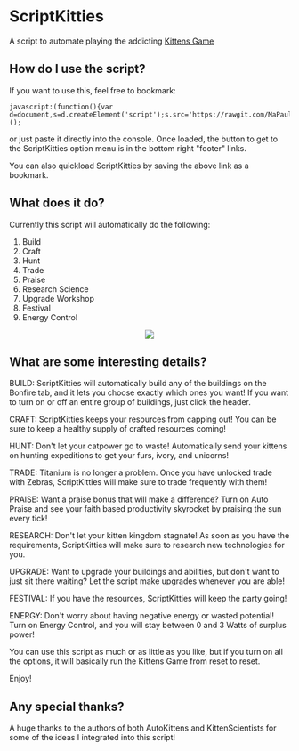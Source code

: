 # ScriptKitties
A script to automate playing the addicting <a href="http://bloodrizer.ru/games/kittens/#">Kittens Game</a>

## How do I use the script?

If you want to use this, feel free to bookmark:

    javascript:(function(){var d=document,s=d.createElement('script');s.src='https://rawgit.com/MaPaul1977/KittensGame/master/ScriptKitties.js';d.body.appendChild(s);})();

or just paste it directly into the console. Once loaded, the button to get to the ScriptKitties option menu is in the bottom right "footer" links.

You can also quickload ScriptKitties by saving the above link as a bookmark.

## What does it do?

Currently this script will automatically do the following:

1) Build
2) Craft
3) Hunt
4) Trade
5) Praise
6) Research Science
7) Upgrade Workshop
8) Festival
9) Energy Control

<p align="center"><img src="https://www.noisebridge.net/images/9/96/ScriptKITTY.jpg" /></p>

## What are some interesting details?

BUILD: ScriptKitties will automatically build any of the buildings on the Bonfire tab, and it lets you choose exactly which ones you want! If you want to turn on or off an entire group of buildings, just click the header.

CRAFT: ScriptKitties keeps your resources from capping out! You can be sure to keep a healthy supply of crafted resources coming!

HUNT: Don't let your catpower go to waste! Automatically send your kittens on hunting expeditions to get your furs, ivory, and unicorns!

TRADE: Titanium is no longer a problem. Once you have unlocked trade with Zebras, ScriptKitties will make sure to trade frequently with them!

PRAISE: Want a praise bonus that will make a difference? Turn on Auto Praise and see your faith based productivity skyrocket by praising the sun every tick!

RESEARCH: Don't let your kitten kingdom stagnate! As soon as you have the requirements, ScriptKitties will make sure to research new technologies for you.

UPGRADE: Want to upgrade your buildings and abilities, but don't want to just sit there waiting? Let the script make upgrades whenever you are able!

FESTIVAL: If you have the resources, ScriptKitties will keep the party going!

ENERGY: Don't worry about having negative energy or wasted potential! Turn on Energy Control, and you will stay between 0 and 3 Watts of surplus power!

You can use this script as much or as little as you like, but if you turn on all the options, it will basically run the Kittens Game from reset to reset.

Enjoy!

## Any special thanks?

A huge thanks to the authors of both AutoKittens and KittenScientists for some of the ideas I integrated into this script!
